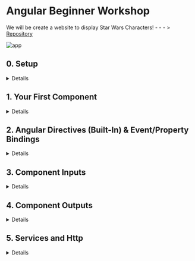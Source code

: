 # Angular Beginner Workshop

We will be create a website to display Star Wars Characters! - - - > [Repository](https://github.com/Dashbrd/ng-beginner-workshop)

![app](https://snapshot-of-table.io)

## 0. Setup

<details>
  <summary>Details</summary>

### 1. Please install the following on your machine:

* Node 10.x
* Angular CLI: `npm install -g @angular/cli`
* Latest Chrome
* **highly** recommend downloading Visual Studio Code: https://code.visualstudio.com/
* install the following extensions:
        * [EditorConfig](https://marketplace.visualstudio.com/items?itemName=EditorConfig.EditorConfig)
        * [TSLint](https://marketplace.visualstudio.com/items?itemName=eg2.tslint)
        * [Angular Language Service](https://marketplace.visualstudio.com/items?itemName=Angular.ng-template)
        * [angular2-inline](https://marketplace.visualstudio.com/items?itemName=natewallace.angular2-inline)
        * [Sass](https://marketplace.visualstudio.com/items?itemName=robinbentley.sass-indented)
        * [vscode-icons](https://marketplace.visualstudio.com/items?itemName=robertohuertasm.vscode-icons)

### 2. Scaffold a new Angular project using the CLI

```bash
ng new ng-beginner-workshop --style=scss --routing
```

This adds support for Sass and enables routing.

* Refer to branch `initial-setup` in the repository

Your changes should look like this:
https://github.com/Dashbrd/ng-beginner-workshop/commit/394979e285538bb1ec6d01a5fa569e6260822810

### 3. Install the following project dependencies:

```bash
cd ng-beginner-workshop

npm install semantic-ui-card semantic-ui-input semantic-ui-reset semantic-ui-table
```

Configure the CLI to bundle the Semantic UI dependencies by updating the `styles` in `angular.json`

```js
"styles": [
    "./node_modules/semantic-ui-table/table.min.css",
    "./node_modules/semantic-ui-reset/reset.min.css",
    "./node_modules/semantic-ui-input/input.min.css",
    "./node_modules/semantic-ui-card/card.min.css",
    "src/styles.scss"
  ]
```

### 5. Add some quick styles:

  * Include font `<link href="https://fonts.googleapis.com/css?family=Titillium+Web" rel="stylesheet">` in your `src\index.html`
  * Add the following CSS  your `src\styles.scss` to Apply font to your whole website

```css
body {
  background-color: #f9f9f9 !important;
  font-size: 15px;
  font-family: 'Titillium Web', sans-serif !important;
}
```

### 6. Run it :boom:
Run `npm start`.
Your Angular app will be live at `localhost:4200`

![Snapshot of Current State](snapshot-of-current-state.io)


Your changes should look like this: https://github.com/Dashbrd/ng-beginner-workshop/commit/89aa23b3d8f1034e46b6489ee77cc4f3a026c669

</details>

## 1. Your First Component

<details>
  <summary>Details</summary>

Let's generate the app's header component:

```bash
ng generate component header
```

This will automatically generate a component for you with selector `app-header` in `src\app\header`. This will also generate/modify all supporting files

* **header.component.html** (Added)
* **header.component.ts** (Added)
* **header.component.scss** (Added)
* **header.component.spec.ts** (Added)
* **app.module.ts** (modify to include a reference of `Header Component` )  

 Then we can add a property on this component:

```js
export class HeaderComponent implements OnInit {

  title = 'Star Wars Characters';

  constructor() { }

  ngOnInit() {
  }

}
```

The `HTML` template for header:

```html
<header id="particles">
  <h2>{{ title }}</h2>
</header>
```

and some styles in the header component `header.component.scss`

```css
header {
  height: 50px;
  background: #1A2129;
  position: fixed;
  top: 0px;
  width: 100%;
  z-index: 1;

  h2 {
    color: #fff;
    margin: 0;
    padding: 10px;
    position: absolute;
    left: 10px;
  }
}
```

Finally, Add header to application by replacing  html in `app.component.html`

```html
<app-header></app-header>
<router-outler></router-outlet>
```

This should look like

![Imgur](https://i.imgur.com/vPejz5y.png)

There is a lot going on here. 
In Angular you can (one-way) data bind properties using the interpolation syntax `{{ title }}`. 

Angular gives you scoped-styled components out of the box!

![Scoped Styles](https://i.imgur.com/NsSTAn1.png)

This can be configured by changing the `ViewEncapsulation`:

![view encapsulation](https://i.imgur.com/H5gooLL.png)

You can read about `View Encapsulation` in detail here: https://blog.angular.io/the-state-of-css-in-angular-4a52d4bd2700

Commit: https://github.com/Dashbrd/ng-beginner-workshop/commit/d1f24f8b88e0ed255f0a4a44d7a4cbd74e9bb47e

</details>

## 2. Angular Directives (Built-In) & Event/Property Bindings

<details>
  <summary>Details</summary>

### Directives

 Angular has many built-in directives. Let's explore some of them.

 **`*ngIf`**

Conditionally render a component/element.

 ```html
 <span class="loader" *ngIf="loading"></span>
 ```

Here `loading` can be a property/function/expression

 **`*ngFor`**

Render a collection.

```html
<ul>
  <li *ngFor="let person of people">{{person.name}}</li>
</ul>
```

**`*ngClass`**

Dynamically set and change the CSS classes.

```html
<span class="pulse" [ngClass]="color"></span>
```

```html
<button [ngClass]="{bordered: isBordered}">Submit</button>
```

Conditionally applying a class. `bordered` is the class and value of boolean `isBordered` will decide if class needs to be added.

### Property Bindings

Property Bindings in Angular as creating using `[]`. For example:

```html
<div [style.background-color]="color"> Uses fixed `color` background</div>
```

Here `style.background-color` is an `Html` attribute and we are binding `color` property to it using `[]`

### Event Bindings

Angular allows you to bind DOM Events and Custom Events events using `()` syntax:

```html
<button (click)="submit()">Submit</button>
```

Here the `click` event of button is bound to a function `submit` which will be available in the parent component of this button.
</details>

## 3. Component Inputs

<details>
  <summary>Details</summary>

Now lets create a table of Star Wars Characters. Start by generating a `sw-people-list` component:

```bash
ng generate component sw-people-list
```

This component will be page/placeholder for our Star Wars Characters Grid. For this

* We will Configure Router
* We Make this component render in `<router-outlet></router-outlet>`

Add component in `routing module` --> `app-routing.module.ts`

```js
import { SwPeopleListComponent } from './sw-people-list/sw-people-list.component';

const routes: Routes = [
  {
    path: '',
    component: SwPeopleListComponent
  }
];
```

We will also add some styling around `router-outlet` os that we can provide style/arrangement to all the contents inside it.


```html
<div class="app">
  <div class="content">
    <router-outlet></router-outlet>
  </div>
</div>
```

```css
.app {
  margin-top: 80px;

  .content {
    max-width: 900px;
    padding: 10px;
    margin: 20px auto;
  }
}
```

The `SwPeopleList` component should have a property `swCharacters` of type `Array<StarWarsCharacter>`:

```js
swCharacters: Array<StarWarsCharacter>;
```

Create a `star-wars-character.model.ts` in `app/models`, which will hold the interface to describe `Star Wars Character` objects

```js
export interface StarWarsCharacter {
  name: string;
  birth_year: string;
  eye_color: string;
  gender: string;
  hair_color: string;
  height: string;
  mass: string;
  skin_color: string;
  homeworld: string;
  films: string[];
  species: string[];
  starships: string[];
  vehicles: string[];
  url: string;
}
```

Data Fetching / Data assignment Operations should be done in the `OnInit` life cycle hooks (which is available using `ngOnInit` Method)

Assign the following `Json` to `swCharacters` property for initialization :

```js
[
      {
        'name': 'Luke Skywalker',
        'height': '172',
        'mass': '77',
        'hair_color': 'blond',
        'skin_color': 'fair',
        'eye_color': 'blue',
        'birth_year': '19BBY',
        'gender': 'male',
        'homeworld': 'https://swapi.co/api/planets/1/',
        'films': [
          'https://swapi.co/api/films/2/',
          'https://swapi.co/api/films/6/',
          'https://swapi.co/api/films/3/',
          'https://swapi.co/api/films/1/',
          'https://swapi.co/api/films/7/'
        ],
        'species': [
          'https://swapi.co/api/species/1/'
        ],
        'vehicles': [
          'https://swapi.co/api/vehicles/14/',
          'https://swapi.co/api/vehicles/30/'
        ],
        'starships': [
          'https://swapi.co/api/starships/12/',
          'https://swapi.co/api/starships/22/'
        ],
        'url': 'https://swapi.co/api/people/1/'
      },
      {
        'name': 'C-3PO',
        'height': '167',
        'mass': '75',
        'hair_color': 'n/a',
        'skin_color': 'gold',
        'eye_color': 'yellow',
        'birth_year': '112BBY',
        'gender': 'n/a',
        'homeworld': 'https://swapi.co/api/planets/1/',
        'films': [
          'https://swapi.co/api/films/2/',
          'https://swapi.co/api/films/5/',
          'https://swapi.co/api/films/4/',
          'https://swapi.co/api/films/6/',
          'https://swapi.co/api/films/3/',
          'https://swapi.co/api/films/1/'
        ],
        'species': [
          'https://swapi.co/api/species/2/'
        ],
        'vehicles': [],
        'starships': [],
        'url': 'https://swapi.co/api/people/2/'
      },
      {
        'name': 'R2-D2',
        'height': '96',
        'mass': '32',
        'hair_color': 'n/a',
        'skin_color': 'white, blue',
        'eye_color': 'red',
        'birth_year': '33BBY',
        'gender': 'n/a',
        'homeworld': 'https://swapi.co/api/planets/8/',
        'films': [
          'https://swapi.co/api/films/2/',
          'https://swapi.co/api/films/5/',
          'https://swapi.co/api/films/4/',
          'https://swapi.co/api/films/6/',
          'https://swapi.co/api/films/3/',
          'https://swapi.co/api/films/1/',
          'https://swapi.co/api/films/7/'
        ],
        'species': [
          'https://swapi.co/api/species/2/'
        ],
        'vehicles': [],
        'starships': [],
        'url': 'https://swapi.co/api/people/3/'
      },
      {
        'name': 'Darth Vader',
        'height': '202',
        'mass': '136',
        'hair_color': 'none',
        'skin_color': 'white',
        'eye_color': 'yellow',
        'birth_year': '41.9BBY',
        'gender': 'male',
        'homeworld': 'https://swapi.co/api/planets/1/',
        'films': [
          'https://swapi.co/api/films/2/',
          'https://swapi.co/api/films/6/',
          'https://swapi.co/api/films/3/',
          'https://swapi.co/api/films/1/'
        ],
        'species': [
          'https://swapi.co/api/species/1/'
        ],
        'vehicles': [],
        'starships': [
          'https://swapi.co/api/starships/13/'
        ],
        'url': 'https://swapi.co/api/people/4/'
      },
      {
        'name': 'Leia Organa',
        'height': '150',
        'mass': '49',
        'hair_color': 'brown',
        'skin_color': 'light',
        'eye_color': 'brown',
        'birth_year': '19BBY',
        'gender': 'female',
        'homeworld': 'https://swapi.co/api/planets/2/',
        'films': [
          'https://swapi.co/api/films/2/',
          'https://swapi.co/api/films/6/',
          'https://swapi.co/api/films/3/',
          'https://swapi.co/api/films/1/',
          'https://swapi.co/api/films/7/'
        ],
        'species': [
          'https://swapi.co/api/species/1/'
        ],
        'vehicles': [
          'https://swapi.co/api/vehicles/30/'
        ],
        'starships': [],
        'url': 'https://swapi.co/api/people/5/'
      },
      {
        'name': 'Owen Lars',
        'height': '178',
        'mass': '120',
        'hair_color': 'brown, grey',
        'skin_color': 'light',
        'eye_color': 'blue',
        'birth_year': '52BBY',
        'gender': 'male',
        'homeworld': 'https://swapi.co/api/planets/1/',
        'films': [
          'https://swapi.co/api/films/5/',
          'https://swapi.co/api/films/6/',
          'https://swapi.co/api/films/1/'
        ],
        'species': [
          'https://swapi.co/api/species/1/'
        ],
        'vehicles': [],
        'starships': [],
        'url': 'https://swapi.co/api/people/6/'
      },
      {
        'name': 'Beru Whitesun lars',
        'height': '165',
        'mass': '75',
        'hair_color': 'brown',
        'skin_color': 'light',
        'eye_color': 'blue',
        'birth_year': '47BBY',
        'gender': 'female',
        'homeworld': 'https://swapi.co/api/planets/1/',
        'films': [
          'https://swapi.co/api/films/5/',
          'https://swapi.co/api/films/6/',
          'https://swapi.co/api/films/1/'
        ],
        'species': [
          'https://swapi.co/api/species/1/'
        ],
        'vehicles': [],
        'starships': [],
        'url': 'https://swapi.co/api/people/7/'
      },
      {
        'name': 'R5-D4',
        'height': '97',
        'mass': '32',
        'hair_color': 'n/a',
        'skin_color': 'white, red',
        'eye_color': 'red',
        'birth_year': 'unknown',
        'gender': 'n/a',
        'homeworld': 'https://swapi.co/api/planets/1/',
        'films': [
          'https://swapi.co/api/films/1/'
        ],
        'species': [
          'https://swapi.co/api/species/2/'
        ],
        'vehicles': [],
        'starships': [],
        'url': 'https://swapi.co/api/people/8/'
      },
      {
        'name': 'Biggs Darklighter',
        'height': '183',
        'mass': '84',
        'hair_color': 'black',
        'skin_color': 'light',
        'eye_color': 'brown',
        'birth_year': '24BBY',
        'gender': 'male',
        'homeworld': 'https://swapi.co/api/planets/1/',
        'films': [
          'https://swapi.co/api/films/1/'
        ],
        'species': [
          'https://swapi.co/api/species/1/'
        ],
        'vehicles': [],
        'starships': [
          'https://swapi.co/api/starships/12/'
        ],
        'url': 'https://swapi.co/api/people/9/'
      },
      {
        'name': 'Obi-Wan Kenobi',
        'height': '182',
        'mass': '77',
        'hair_color': 'auburn, white',
        'skin_color': 'fair',
        'eye_color': 'blue-gray',
        'birth_year': '57BBY',
        'gender': 'male',
        'homeworld': 'https://swapi.co/api/planets/20/',
        'films': [
          'https://swapi.co/api/films/2/',
          'https://swapi.co/api/films/5/',
          'https://swapi.co/api/films/4/',
          'https://swapi.co/api/films/6/',
          'https://swapi.co/api/films/3/',
          'https://swapi.co/api/films/1/'
        ],
        'species': [
          'https://swapi.co/api/species/1/'
        ],
        'vehicles': [
          'https://swapi.co/api/vehicles/38/'
        ],
        'starships': [
          'https://swapi.co/api/starships/48/',
          'https://swapi.co/api/starships/59/',
          'https://swapi.co/api/starships/64/',
          'https://swapi.co/api/starships/65/',
          'https://swapi.co/api/starships/74/'
        ],
        'url': 'https://swapi.co/api/people/10/'
      }
    ]
```

No for the component template, create a table. 

* Table header contains the attributes for Star Wars Characters we want to display.
* Table body we will use the `*ngFor` directive to render a new row for each character. For now, render empty `td` cells.

```html
<table class="ui selectable celled table">
  <thead>
    <tr>
      <th>Name</th>
      <th>Birth Year</th>
      <th>Eye Color</th>
      <th>Gender</th>
      <th>Hair Color</th>
      <th>Height</th>
      <th>Mass</th>
      <th>Skin Color</th>
    </tr>
  </thead>
  <tbody>
    <tr *ngFor="let person of swCharacters">
      <td></td>
      <td></td>
      <td></td>
      <td></td>
      <td></td>
      <td></td>
      <td></td>
      <td></td>
    </tr>
  </tbody>
</table>
```

Using this approach we can render all the fields, but we are Angular and we believe in Component based development. so lets extract a Single Star Wars Character in a component

```bash
ng generate component sw-character
```

This components in order to receive data will need an input. In Angular we always prefer that components take data through inputs.
Inputs to components are denoted by `[]` square brackets :

```html
<app-my-component [info]="data"></app-my-component>
```

Here

* `info` is the input property
* `data` is the object as the being passed to input property.

Update the template of the `SwCharacter` component to render the data:

```html
<td>{{character.name}}</td>
<td>{{character.birth_year}}</td>
<td>{{character.eye_color}}</td>
<td>{{character.gender}}</td>
<td>{{character.hair_color}}</td>
<td>{{character.height}}</td>
<td>{{character.mass}}</td>
<td>{{character.skin_color}}</td>
```

Now lets Modify this component to include `app-sw-character` and remove all `td` elements for the template of `SwPeopleList`

```html
<tr app-sw-character [character]="person" *ngFor="let person of swCharacters"></tr>`
```

### Why are we using this components as a directive

We cannot simply use `<app-sw-character></app-sw-character>` inside the `table` or `tr` as this will disturb the structure of the `table`.
Rendering a component will create a wrapper component and to replace this we use the `directive` syntax of component rendering.

![Wrapper Rendering](https://i.imgur.com/Imd7ex0.png)

As described above we'll use the `Directive` syntax, for this we have to update the selector of the component

```js
selector: '[app-sw-character]',
```

`tslint` configuration doesn't allow this, so we can suppress this error. by using

```js
// tslint:disable:component-selector
@Component({
  //.....
})
```
At this moment if we try to run our application we'll get an error in the browser console

![Error](https://i.imgur.com/mOsaCFN.png)

The Angular Language Service extension will help yuo to see this error in your editor

![Error](https://i.imgur.com/7phoQVu.png)

To fix this we need to tell our component that we have to add a new input using `@Input`.

```js
@Input()
public character: StarWarsCharacter;
```

Result:

![Result](https://i.imgur.com/EPKvrJk.png)

Reference commit: https://github.com/Dashbrd/ng-beginner-workshop/commit/51eaa790330991fc75c9abcc33e626c197637bff

</details>

## 4. Component Outputs

<details>
  <summary>Details</summary>

For using Output in Angular the notation is used is `()` parenthesis for event event binding for example

```html
<button (click)="handler($event)">Submit</button>
```

DOM properties binding are done using `[]`, and events with `()`.
`$event` naming is a convention used to get the actual event object.

 We will create a search component. It will emit event for the search term we type.

It can be defined as follows : 

```html
<app-character-search (search)="filterData($event)"><app-character-search>
```

`search` is the output event.
When search will emit it will call `filterData` method to do its operation on the parent component.

The component can emit any kind of Data.

Lets create component `app-character-search`:

```bash
ng g c character-search
```

Add html to template and add some styles:

```html
<div class="ui icon input">
  <input type="text" placeholder="Search..." />
</div>
```

```css
.input {
  width: 300px;

  input {
    font-family: "Titillium Web", sans-serif;
  }
}
```

Lets add this component to `SwPeopleList` component to rendered this:

```html
<app-character-search></app-character-search>
<table class="ui selectable celled table">
  //.......
```

Lets add an output to this component.
`Output` are added suing `EventEmitter`.

We can define output as:

```js
import { Component, OnInit, EventEmitter, Output } from '@angular/core';

//........

@Output() search = new EventEmitter<string>();
```

In order to listen to keyboard input, we have to subscribe to DOM events. Well subscribe `(change)` event for the `input` element.

```html
<input type="text" placeholder="Search..." (input)="handleInput($event)">
```

`handleInput` method will emit the input string which will be used in parent component for filtering:

```js
public handleInput(event: any) {
  this.search.emit(event.target.value);
}
```

Lets bind the `Output` events of `character-search` to its parent component `SwPeopleList` component.

```html
<app-character-search (search)="filterData($event)"></app-character-search>
```

Here we filter the list using the output from `character-search` component

```js
public filterData(event: string) {
  this.swCharacters = this.swCharacters.filter((character: StarWarsCharacter) => {
    if (character.name.includes(event)) {
      return true;
    }
    return false;
  });
}
```

Commit: https://github.com/Dashbrd/ng-beginner-workshop/commit/f985dad77ece638a7715fdcb9f49a2d5adc45b05

</details>

## 5. Services and Http

<details>
  <summary>Details</summary>

Since Angular v4 provides a default HttpClient to communicate with the backend. We will use `get` request and [SWAPI](https://swapi.co/) as backend.

To use `HttpClient` we need to add this to you application module `app.module.ts`.

Lets add `HttpClientModule` from `@angular/common/http` to imports of `app.module.ts`

```diff
  // app.module.ts

    import { AppComponent } from './app.component';
    import { AppRoutingModule } from './app-routing.module';
    import { BrowserModule } from '@angular/platform-browser';
    import { CharacterSearchComponent } from './character-search/character-search.component';
    import { HeaderComponent } from './header/header.component';
+   import { HttpClientModule } from '@angular/common/http';
    import { NgModule } from '@angular/core';
    import { SwCharacterComponent } from './sw-character/sw-character.component';
    import { SwPeopleListComponent } from './sw-people-list/sw-people-list.component';

    @NgModule({
      declarations: [
        AppComponent,
        HeaderComponent,
        SwPeopleListComponent,
        SwCharacterComponent,
        CharacterSearchComponent
      ],
      imports: [
        BrowserModule,
        AppRoutingModule,
+       HttpClientModule
      ],
      providers: [],
      bootstrap: [AppComponent]
    })
    export class AppModule { }
```

We will go ahead and create a `SwapiService` in `src\app\services` folder.

```bash
ng generate service services/swapi
```

In this service, we will inject the `HttpClient`,`@Injectable()` decorator allows you to use DI and inject registered services.

We will create a response model for the data that will be returned from the backend.

```js
import { StarWarsCharacter } from './star-wars-character.model';

export interface ApiResponse {
  count: number;
  next: string;
  previous?: any;
  results: StarWarsCharacter[];
}

```

Then will mark our service as `Injectable` also we will be using this service globally so will mark this to be registered in the `root` module i.e `app.module.ts`

```js
import { ApiResponse } from '../models/api-response.model';
import { HttpClient } from '@angular/common/http';
import { Injectable } from '@angular/core';

@Injectable({
  providedIn: 'root'
})
export class SwapiService {

  constructor(private httpClient: HttpClient) {

  }

  getPeople() {
    return this.httpClient.get<ApiResponse>('https://swapi.co/api/people');
  }
}
```

Here the `getPeople` will be returning an `Observable` which we will subscribe to in our `SwPeopleList` component.
You can think of an Observable as a stream of events, emitting values to anyone who has subscribed to it.
The `HttpClient` will try to parse the Json response to your model `ApiResponse`.

In `SwPeopleList` component, we import and inject the API service.
In the `OnInit` hook, use the service to get the data.

```js
import { StarWarsCharacter } from '../models/star-wars-character.model';
import { SwapiService } from '../services/swapi.service';

...

export class SwPeopleListComponent implements OnInit {

  swCharacters: Array<StarWarsCharacter>;

  constructor(private api: SwapiService) {
  }

  ngOnInit() {
    this.api.getPeople().subscribe(response => {
      this.swCharacters = response.results;
    });
  }

...

```

### Error handling

Our UI should handle errors gracefully and display data . To handle errors, add an error handler to your .subscribe() call:

```js
    this.api.getPeople().subscribe(response => {
      this.swCharacters = response.results;
    }, (error) => {
      console.log(error);
      this.swCharacters = [];
    });
```

### Intercepting requests

You can intercept requests and responses similar to how Express middleware works. The docs are great on this, check it out: https://angular.io/guide/http#intercepting-all-requests-or-responses

Commit: https://github.com/Dashbrd/ng-beginner-workshop/commit/03d33210c0c4301d36b6b0f38c59db5bb952b8b4

</details>
